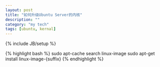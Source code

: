 ```yaml
---
layout: post
title: "如何升级Ubuntu Server的内核"
description: ""
category: "my tech" 
tags: [ubuntu, kernal]
---
```

{% include JB/setup %}

{% highlight bash %}
sudo apt-cache search linux-image
sudo apt-get install linux-image-{suffix}
{% endhighlight %}